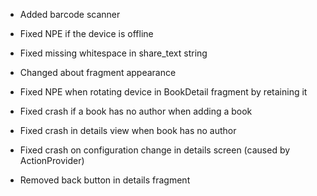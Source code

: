 * Added barcode scanner
* Fixed NPE if the device is offline
* Fixed missing whitespace in share_text string
* Changed about fragment appearance
* Fixed NPE when rotating device in BookDetail fragment by retaining it

* Fixed crash if a book has no author when adding a book
* Fixed crash in details view when book has no author
* Fixed crash on configuration change in details screen (caused by ActionProvider)
* Removed back button in details fragment